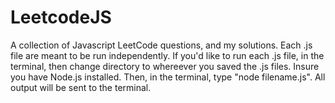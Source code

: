 # LeetcodeJS
A collection of Javascript LeetCode questions, and my solutions. Each .js file are meant to be run independently. If you'd like to run each .js file, in the terminal, then change directory to whereever you saved the .js files. Insure you have Node.js installed. Then, in the terminal, type "node filename.js". All output will be sent to the terminal.
